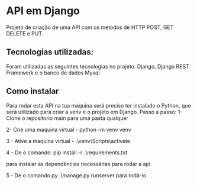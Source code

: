 
# API em Django

Projeto de criação de uma API com os metodos de HTTP POST, GET DELETE e PUT.


## Tecnologias utilizadas:
Foram utilizadas as seguintes tecnologias no projeto: Django, Django REST Framework e o banco de dados Mysql

## Como instalar
Para rodar esta API na tua máquina será preciso ter instalado o Python, que será utilizado para criar a venv e o projeto em Django.
Passo a passo:
1- Clone o repositorio main para uma pasta qualquer

2- Crie uma maquina virtual - python -m venv venv

3 - Ative a maquina virtual - .\venv\Scripts\activate

4 - De o comando: pip install -r .\requirements.txt 

para instalar as dependências necessárias para rodar a api.

5 - De o comando py .\manage.py runserver para rodá-lo
